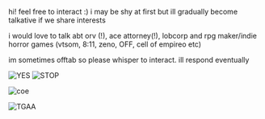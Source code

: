 hi! feel free to interact :) i may be shy at first but ill gradually become talkative if we share interests
 
 i would love to talk abt orv (!), ace attorney(!), lobcorp and rpg maker/indie horror games (vtsom, 8:11, zeno, OFF, cell of empireo etc)

 im sometimes offtab so please whisper to interact. ill respond eventually



![YES](https://github.com/4th-wall/4th-wall/assets/130046893/54063150-c384-4104-ba79-f43ca2085921) ![STOP](https://github.com/4th-wall/4th-wall/assets/130046893/19082e0c-8090-4adf-92c3-2758db56f83b)

![coe](https://github.com/4th-wall/4th-wall/assets/130046893/a47c6bb0-f825-41c3-962e-4db0d3be5861)

![TGAA](https://github.com/4th-wall/4th-wall/assets/130046893/13a22e3f-4a49-402d-8a7b-631776a82447)
